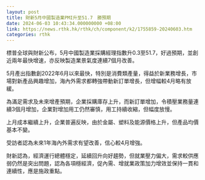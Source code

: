 ```yaml
---
layout: post
title: 財新5月中國製造業PMI升至51.7　勝預期
date: 2024-06-03 10:43:34.000000000 +08:00
link: https://news.rthk.hk/rthk/ch/component/k2/1755859-20240603.htm
categories: rthk
---
```


標普全球與財新公布，5月中國製造業採購經理指數升0.3至51.7，好過預期，並創近兩年最快增速，亦反映製造業景氣度連續7個月改善。

5月產出指數創2022年6月以來最快，特別是消費類產量，得益於新業務增長，市場對新產品興趣增加，海內外需求都轉強帶動新訂單增長，但增幅較4月略有放緩。

為滿足需求及未來增產預期，企業採購庫存上升，而新訂單增加，令積壓業務量連續3個月增加，企業對增加用工仍然審慎，用工持續收縮，但幅度放慢。

上月成本繼續上升，企業普遍反映，由於金屬、塑料及能源價格上升，但產品均價基本不變。

受訪者認為未來1年海內外需求有望改善，信心較4月增強。

財新認為，經濟運行總體穩定，延續回升向好趨勢，但就業壓力偏大，需求較供應弱仍然是突出問題，認為各項穩經濟，促內需、增就業政策加力增效並保持一貫和連續性，應是施政重點。
